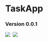 # TaskApp

### Version 0.0.1


<kbd>
  <img src="https://mega.nz/file/ghV1gRwQ#tzaMt0BmIFsdcMHeViM1bQD0rxefRZVd-3aHPBvGsMs" />
</kbd>
<kbd>
  <img src="https://mega.nz/file/t80xlbza#UOdfJAKXXGhHD9s31leawVCkAhkMD3oSgccfCXjZNxk" />
</kbd>